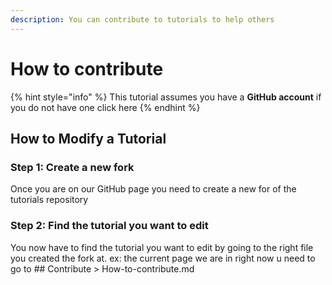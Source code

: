 ```yaml
---
description: You can contribute to tutorials to help others
---
```


# How to contribute

{% hint style="info" %}
This tutorial assumes you have a **GitHub account** if you do not have one click here
{% endhint %}

## How to Modify a Tutorial

### Step 1: Create a new fork

Once you are on our GitHub page you need to create a new for of the tutorials repository

### Step 2: Find the tutorial you want to edit

You now have to find the tutorial you want to edit by going to the right file you created the fork at. ex: the current page we are in right now u need to go to ## Contribute > How-to-contribute.md

